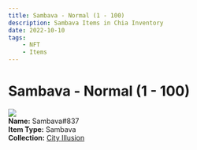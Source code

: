 ```yaml
---
title: Sambava - Normal (1 - 100)
description: Sambava Items in Chia Inventory
date: 2022-10-10
tags:
    - NFT
    - Items
---
```


# Sambava - Normal (1 - 100)
<div class="item_thumbnail">
<img loading="lazy" src="https://4qmpjxbit3rgktacwvflgdpkbr3vjsyzmhq2vuieex5ff5gvx3dq.arweave.net/5Bj03Cie4mVMArVKsw3qDHdUyxlh4arRBCX6UvTVvsc"><br/>
<div><strong>Name:</strong> Sambava#837</div>
<div><strong>Item Type:</strong> Sambava</div>
<div><strong>Collection:</strong> <a href="https://www.spacescan.io/xch/nft/collection/col1lend2dcn558km4wcwta4xnkfv3xpcmlp9kyt0m909emvfxechlyqdl5ndg">City Illusion</a></div>
</div>

